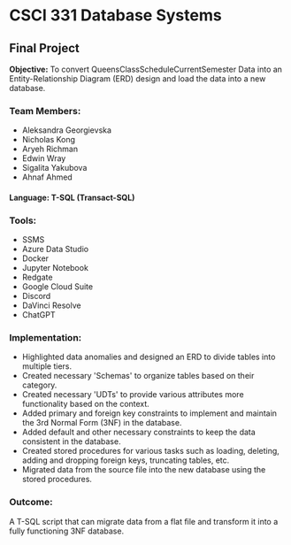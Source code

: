 # CSCI 331 Database Systems

## Final Project

**Objective:** To convert QueensClassScheduleCurrentSemester Data into an Entity-Relationship Diagram (ERD) design and load the data into a new database.

### Team Members:

- Aleksandra Georgievska
- Nicholas Kong
- Aryeh Richman
- Edwin Wray
- Sigalita Yakubova
- Ahnaf Ahmed

#### Language: T-SQL (Transact-SQL)

### Tools:

- SSMS
- Azure Data Studio
- Docker
- Jupyter Notebook
- Redgate
- Google Cloud Suite
- Discord
- DaVinci Resolve
- ChatGPT

### Implementation:

- Highlighted data anomalies and designed an ERD to divide tables into multiple tiers.
- Created necessary 'Schemas' to organize tables based on their category.
- Created necessary 'UDTs' to provide various attributes more functionality based on the context.
- Added primary and foreign key constraints to implement and maintain the 3rd Normal Form (3NF) in the database.
- Added default and other necessary constraints to keep the data consistent in the database.
- Created stored procedures for various tasks such as loading, deleting, adding and dropping foreign keys, truncating tables, etc.
- Migrated data from the source file into the new database using the stored procedures.

### Outcome:

A T-SQL script that can migrate data from a flat file and transform it into a fully functioning 3NF database.

